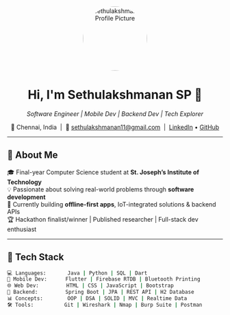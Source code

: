 <!-- Profile Header -->
<div align="center">
  <img src="https://avatars.githubusercontent.com/u/64844446?v=4" width="150" style="border-radius: 50%" alt="Sethulakshmanan Profile Picture"/>
  <h1>Hi, I'm Sethulakshmanan SP 👋</h1>
  <p><i>Software Engineer | Mobile Dev | Backend Dev | Tech Explorer</i></p>

  <p>
    📍 Chennai, India &nbsp;|&nbsp;
    📧 <a href="mailto:sethulakshmanan11@gmail.com">sethulakshmanan11@gmail.com</a> &nbsp;|&nbsp;
    <a href="https://www.linkedin.com/in/sethulakshmanan-sp">LinkedIn</a> • 
    <a href="https://github.com/sethubolt7">GitHub</a>
  </p>
</div>

---

## 🧠 About Me

🎓 Final-year Computer Science student at **St. Joseph’s Institute of Technology**  
💡 Passionate about solving real-world problems through **software development**  
🚀 Currently building **offline-first apps**, IoT-integrated solutions & backend APIs  
🏆 Hackathon finalist/winner | Published researcher | Full-stack dev enthusiast

---

## 🔧 Tech Stack

```bash
💻 Languages:       Java | Python | SQL | Dart
📱 Mobile Dev:      Flutter | Firebase RTDB | Bluetooth Printing
🌐 Web Dev:         HTML | CSS | JavaScript | Bootstrap
🧠 Backend:         Spring Boot | JPA | REST API | H2 Database
📊 Concepts:        OOP | DSA | SOLID | MVC | Realtime Data
🛠️ Tools:          Git | Wireshark | Nmap | Burp Suite | Postman
